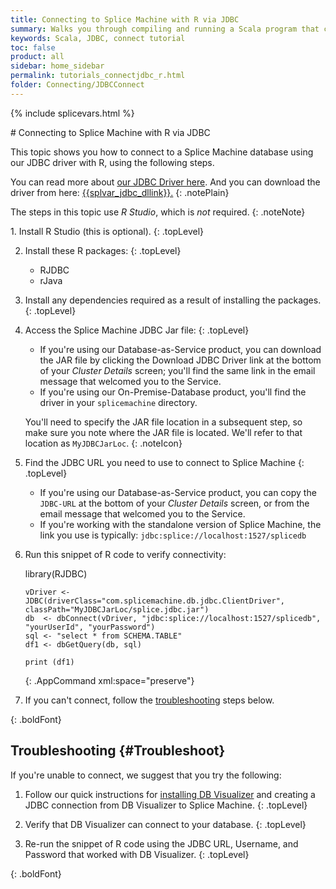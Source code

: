 ```yaml
---
title: Connecting to Splice Machine with R via JDBC
summary: Walks you through compiling and running a Scala program that connects to your Splice Machine database via our JDBC driver.
keywords: Scala, JDBC, connect tutorial
toc: false
product: all
sidebar: home_sidebar
permalink: tutorials_connectjdbc_r.html
folder: Connecting/JDBCConnect
---
```

{% include splicevars.html %} <section>
<div class="TopicContent" data-swiftype-index="true" markdown="1">
# Connecting to Splice Machine with R via JDBC

This topic shows you how to connect to a Splice Machine database using our JDBC driver with R, using the following steps.

You can read more about [our JDBC Driver here](tutorials_connectjdbc_intro.html). And you can download the driver from here: <a href="{{splvar_jdbc_dllink}}" target="_blank">{{splvar_jdbc_dllink}}.</a>
{: .notePlain}

The steps in this topic use *R Studio*, which is _not_ required.
{: .noteNote}

<div class="opsStepsList" markdown="1">
1.  Install R Studio (this is optional).
    {: .topLevel}

2.  Install these R packages:
    {: .topLevel}

    * RJDBC
    * rJava

3.  Install any dependencies required as a result of installing the packages.
    {: .topLevel}

4.  Access the Splice Machine JDBC Jar file:
    {: .topLevel}

    * If you're using our Database-as-Service product, you can download the JAR file by clicking the <span class="ConsoleLink">Download JDBC Driver</span> link at the bottom of your *Cluster Details* screen; you'll find the same link in the email message that welcomed you to the Service.
    * If you're using our On-Premise-Database product, you'll find the driver in your `splicemachine` directory.

    You'll need to specify the JAR file location in a subsequent step, so make sure you note where the JAR file is located. We'll refer to that location as `MyJDBCJarLoc`.
    {: .noteIcon}

5.  Find the JDBC URL you need to use to connect to Splice Machine
    {: .topLevel}

    * If you're using our Database-as-Service product, you can copy the `JDBC-URL` at the bottom of your *Cluster Details* screen, or from the email message that welcomed you to the Service.
    * If you're working with the standalone version of Splice Machine, the link you use is typically: `jdbc:splice://localhost:1527/splicedb`

6.  Run this snippet of R code to verify connectivity:

    <div class="preWrapperWide" markdown="1">
        library(RJDBC)

        vDriver <- JDBC(driverClass="com.splicemachine.db.jdbc.ClientDriver",
        classPath="MyJDBCJarLoc/splice.jdbc.jar")
        db  <- dbConnect(vDriver, "jdbc:splice://localhost:1527/splicedb", "yourUserId", "yourPassword")
        sql <- "select * from SCHEMA.TABLE"
        df1 <- dbGetQuery(db, sql)

        print (df1)
    {: .AppCommand xml:space="preserve"}
    </div>

7.  If you can't connect, follow the [troubleshooting](#Troubleshoot) steps below.

</div>
{: .boldFont}

## Troubleshooting {#Troubleshoot}

If you're unable to connect, we suggest that you try the following:

<div class="opsStepsList" markdown="1">

1.  Follow our quick instructions for [installing DB Visualizer](tutorials_connect_dbvisualizer.html) and creating a JDBC connection from DB Visualizer to Splice Machine.
    {: .topLevel}

2.  Verify that DB Visualizer can connect to your database.
    {: .topLevel}

3.  Re-run the snippet of R code using the JDBC URL, Username, and Password that worked with DB Visualizer.
    {: .topLevel}

</div>
{: .boldFont}

</div>
</section>
